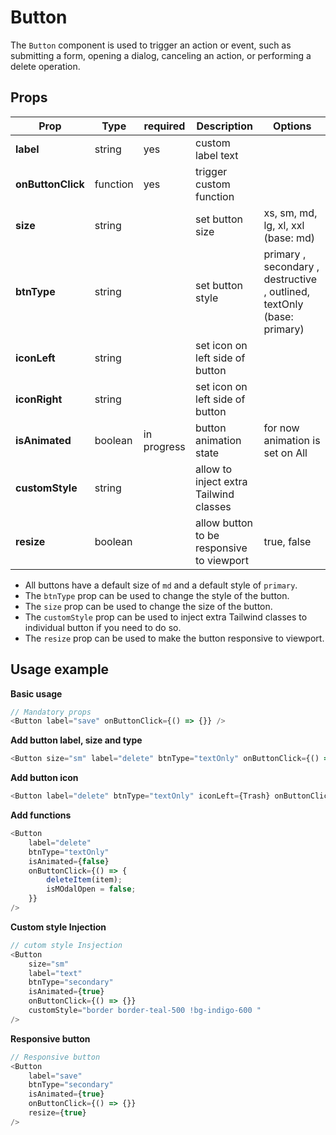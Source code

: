 # Button

The `Button` component is used to trigger an action or event, such as submitting a form, opening a dialog, canceling an action, or performing a delete operation.

## Props

| Prop              | Type     | required    | Description                               | Options                                                                |
| ----------------- | -------- | ----------- | ----------------------------------------- | ---------------------------------------------------------------------- |
| **label**         | string   | yes         | custom label text                         |                                                                        |
| **onButtonClick** | function | yes         | trigger custom function                   |                                                                        |
| **size**          | string   |             | set button size                           | xs, sm, md, lg, xl, xxl (base: md)                                     |
| **btnType**       | string   |             | set button style                          | primary , secondary , destructive , outlined, textOnly (base: primary) |
| **iconLeft**      | string   |             | set icon on left side of button           |                                                                        |
| **iconRight**     | string   |             | set icon on left side of button           |                                                                        |
| **isAnimated**    | boolean  | in progress | button animation state                    | for now animation is set on All                                        |
| **customStyle**   | string   |             | allow to inject extra Tailwind classes    |                                                                        |
| **resize**        | boolean  |             | allow button to be responsive to viewport | true, false                                                            |

- All buttons have a default size of `md` and a default style of `primary`. 
- The `btnType` prop can be used to change the style of the button. 
- The `size` prop can be used to change the size of the button. 
- The `customStyle` prop can be used to inject extra Tailwind classes to individual button if you need to do so.
- The `resize` prop can be used to make the button responsive to viewport.

## Usage example

**Basic usage**

```js
// Mandatory props
<Button label="save" onButtonClick={() => {}} />
```

**Add button label, size and type**

```js
<Button size="sm" label="delete" btnType="textOnly" onButtonClick={() => {}} />
```

**Add button icon**

```js
<Button label="delete" btnType="textOnly" iconLeft={Trash} onButtonClick={() => {}} />
```

**Add functions**

```js
<Button
	label="delete"
	btnType="textOnly"
	isAnimated={false}
	onButtonClick={() => {
		deleteItem(item);
		isMOdalOpen = false;
	}}
/>
```

**Custom style Injection**

```js
// cutom style Insjection
<Button
	size="sm"
	label="text"
	btnType="secondary"
	isAnimated={true}
	onButtonClick={() => {}}
	customStyle="border border-teal-500 !bg-indigo-600 "
/>
```

**Responsive button**

```js
// Responsive button
<Button
	label="save"
	btnType="secondary"
	isAnimated={true}
	onButtonClick={() => {}}
	resize={true}
/>
```
